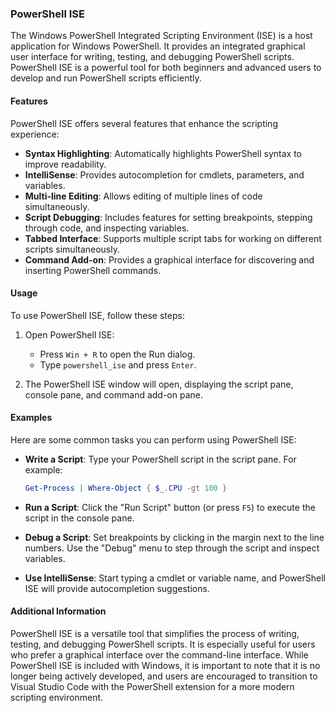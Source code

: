 
### PowerShell ISE

The Windows PowerShell Integrated Scripting Environment (ISE) is a host application for Windows PowerShell. It provides an integrated graphical user interface for writing, testing, and debugging PowerShell scripts. PowerShell ISE is a powerful tool for both beginners and advanced users to develop and run PowerShell scripts efficiently.

#### Features

PowerShell ISE offers several features that enhance the scripting experience:

- **Syntax Highlighting**: Automatically highlights PowerShell syntax to improve readability.
- **IntelliSense**: Provides autocompletion for cmdlets, parameters, and variables.
- **Multi-line Editing**: Allows editing of multiple lines of code simultaneously.
- **Script Debugging**: Includes features for setting breakpoints, stepping through code, and inspecting variables.
- **Tabbed Interface**: Supports multiple script tabs for working on different scripts simultaneously.
- **Command Add-on**: Provides a graphical interface for discovering and inserting PowerShell commands.

#### Usage

To use PowerShell ISE, follow these steps:

1. Open PowerShell ISE:
   - Press `Win + R` to open the Run dialog.
   - Type `powershell_ise` and press `Enter`.

2. The PowerShell ISE window will open, displaying the script pane, console pane, and command add-on pane.

#### Examples

Here are some common tasks you can perform using PowerShell ISE:

- **Write a Script**: Type your PowerShell script in the script pane. For example:
  ```powershell
  Get-Process | Where-Object { $_.CPU -gt 100 }
  ```

- **Run a Script**: Click the "Run Script" button (or press `F5`) to execute the script in the console pane.

- **Debug a Script**: Set breakpoints by clicking in the margin next to the line numbers. Use the "Debug" menu to step through the script and inspect variables.

- **Use IntelliSense**: Start typing a cmdlet or variable name, and PowerShell ISE will provide autocompletion suggestions.

#### Additional Information

PowerShell ISE is a versatile tool that simplifies the process of writing, testing, and debugging PowerShell scripts. It is especially useful for users who prefer a graphical interface over the command-line interface. While PowerShell ISE is included with Windows, it is important to note that it is no longer being actively developed, and users are encouraged to transition to Visual Studio Code with the PowerShell extension for a more modern scripting environment.
